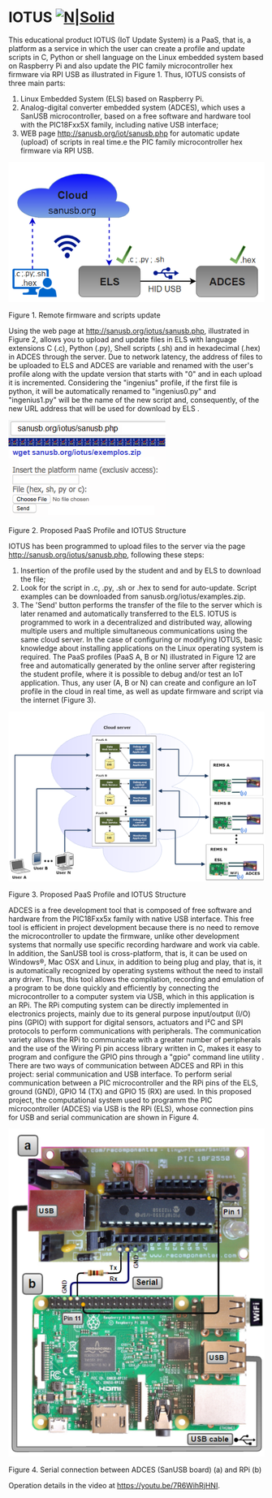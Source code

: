 # IOTUS [![N|Solid](http://sanusb.blogspot.com.br/favicon.ico)](http://sanusb.org/iotus/sanusb.php)


This educational product IOTUS (IoT Update System) is a PaaS, that is, a platform as a service in which the user can create a profile and update scripts in C, Python or shell language on the Linux embedded system based on Raspberry Pi and also update the PIC family microcontroller hex firmware via RPI USB as illustrated in Figure 1. Thus, IOTUS consists of three main parts:
1. Linux Embedded System (ELS) based on Raspberry Pi.
2. Analog-digital converter embedded system (ADCES), which uses a SanUSB microcontroller, based on a free software and hardware tool with the PIC18Fxx5X family, including native USB interface;
3. WEB page http://sanusb.org/iot/sanusb.php for automatic update (upload) of scripts in real time.e the PIC family microcontroller hex firmware via RPI USB.

![](https://github.com/SanUSB/IOTUS/blob/main/Figures/UpdateIllust.png) 

Figure 1. Remote firmware and scripts update


Using the web page at http://sanusb.org/iotus/sanusb.php, illustrated in Figure 2, allows you to upload and update files in ELS with language extensions C (.c), Python (.py), Shell scripts (.sh) and in hexadecimal (.hex) in ADCES through the server. Due to network latency, the address of files to be uploaded to ELS and ADCES are variable and renamed with the user's profile along with the update version that starts with "0" and in each upload it is incremented. Considering the "ingenius" profile, if the first file is python, it will be automatically renamed to "ingenius0.py" and "ingenius1.py" will be the name of the new script and, consequently, of the new URL address that will be used for download by ELS .

![](https://github.com/SanUSB/IOTUS/blob/main/Figures/UpdatePage.png) 

Figure 2. Proposed PaaS Profile and IOTUS Structure


IOTUS has been programmed to upload files to the server via the page http://sanusb.org/iotus/sanusb.php, following these steps:
1. Insertion of the profile used by the student and and by ELS to download the file;
2. Look for the script in .c, .py, .sh or .hex to send for auto-update. Script examples can be downloaded from sanusb.org/iotus/examples.zip.
3. The 'Send' button performs the transfer of the file to the server which is later renamed and automatically transferred to the ELS.
IOTUS is programmed to work in a decentralized and distributed way, allowing multiple users and multiple simultaneous communications using the same cloud server. In the case of configuring or modifying IOTUS, basic knowledge about installing applications on the Linux operating system is required.
The PaaS profiles (PaaS A, B or N) illustrated in Figure 12 are free and automatically generated by the online server after registering the student profile, where it is possible to debug and/or test an IoT application. Thus, any user (A, B or N) can create and configure an IoT profile in the cloud in real time, as well as update firmware and script via the internet (Figure 3).

![](https://github.com/SanUSB/IOTUS/blob/main/Figures/UpdatePaaS.png) 

Figure 3. Proposed PaaS Profile and IOTUS Structure


ADCES is a free development tool that is composed of free software and hardware from the PIC18Fxx5x family with native USB interface. This free tool is efficient in project development because there is no need to remove the microcontroller to update the firmware, unlike other development systems that normally use specific recording hardware and work via cable. In addition, the SanUSB tool is cross-platform, that is, it can be used on Windows®, Mac OSX and Linux, in addition to being plug and play, that is, it is automatically recognized by operating systems without the need to install any driver.
Thus, this tool allows the compilation, recording and emulation of a program to be done quickly and efficiently by connecting the microcontroller to a computer system via USB, which in this application is an RPi.
The RPi computing system can be directly implemented in electronics projects, mainly due to its general purpose input/output (I/O) pins (GPIO) with support for digital sensors, actuators and I²C and SPI protocols to perform communications with peripherals. The communication variety allows the RPi to communicate with a greater number of peripherals and the use of the Wiring Pi pin access library written in C, makes it easy to program and configure the GPIO pins through a "gpio" command line utility . There are two ways of communication between ADCES and RPi in this project: serial communication and USB interface. To perform serial communication between a PIC microcontroller and the RPi pins of the ELS, ground (GND), GPIO 14 (TX) and GPIO 15 (RX) are used. In this proposed project, the computational system used to programm the PIC microcontroller (ADCES) via USB is the RPi (ELS), whose connection pins for USB and serial communication are shown in Figure 4.

![](https://github.com/SanUSB/IOTUS/blob/main/Figures/UpdatePIC.png) 

Figure 4. Serial connection between ADCES (SanUSB board) (a) and RPi (b)

Operation details in the video at https://youtu.be/7R6WihRjHNI.


